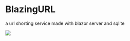 # BlazingURL
a url shorting service made with blazor server and sqlite

<image src="image/BlazingURL.gif">